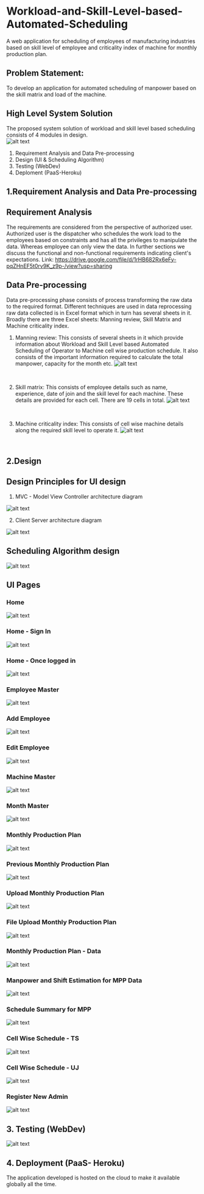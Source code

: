 # Workload-and-Skill-Level-based-Automated-Scheduling
A web application for scheduling of employees of manufacturing industries based on skill level of employee and criticality index of machine for monthly production plan.

## Problem Statement: 
To develop an application for automated scheduling of manpower based on the skill matrix and load of the machine.

## High Level System Solution
The proposed system solution of workload and skill level based scheduling consists of 4 modules in design.
<br/>
![alt text](https://github.com/BasavarajMS11/Workload-and-Skill-Level-based-Automated-Scheduling/blob/master/Images/systemmodel.JPG?raw=true)
<br/>
1. Requirement Analysis and Data Pre-processing
2. Design (UI & Scheduling Algorithm)
3. Testing (WebDev)
4. Deploment (PaaS-Heroku)

## 1.Requirement Analysis and Data Pre-processing

## Requirement Analysis 
The requirements are considered from the perspective of authorized user. Authorized user is the dispatcher who schedules the work load to the employees based on
constraints and has all the privileges to manipulate the data. Whereas employee can only view the data. In further sections we discuss the functional and non-functional requirements indicating client's expectations.
Link: https://drive.google.com/file/d/1rHB682Rx6eFy-pqZHnEF5t0rv9K_z9p-/view?usp=sharing

## Data Pre-processing
Data pre-processing phase consists of process transforming the raw data to the required format. Different techniques are used in data reprocessing raw data collected is in Excel format which in turn has several sheets in it. Broadly there are three Excel sheets: Manning review, Skill Matrix and Machine criticality index.
1) Manning review: This consists of several sheets in it which provide information about Workload and Skill Level based Automated Scheduling of Operator to Machine cell wise production schedule. It also consists of the important information required to calculate the total manpower, capacity for the month etc.
![alt text](https://github.com/BasavarajMS11/Workload-and-Skill-Level-based-Automated-Scheduling/blob/master/Images/preprocess3plan.JPG?raw=true)
<br/>

2) Skill matrix: This consists of employee details such as name, experience, date of join and the skill level for each machine. These details are provided for each cell. There are 19 cells in total.
![alt text](https://github.com/BasavarajMS11/Workload-and-Skill-Level-based-Automated-Scheduling/blob/master/Images/preprocess1emp.JPG?raw=true)
<br/>

3) Machine criticality index: This consists of cell wise machine details along the required skill level to operate it.
![alt text](https://github.com/BasavarajMS11/Workload-and-Skill-Level-based-Automated-Scheduling/blob/master/Images/preprocess2machine.JPG?raw=true)
<br/>


## 2.Design
## Design Principles for UI design
1. MVC - Model View Controller architecture diagram

![alt text](https://github.com/BasavarajMS11/Workload-and-Skill-Level-based-Automated-Scheduling/blob/master/Images/designprinciple1.JPG?raw=true)



2. Client Server architecture diagram

![alt text](https://github.com/BasavarajMS11/Workload-and-Skill-Level-based-Automated-Scheduling/blob/master/Images/designprinciple2.JPG?raw=true)


## Scheduling Algorithm design

![alt text](https://github.com/BasavarajMS11/Workload-and-Skill-Level-based-Automated-Scheduling/blob/master/Images/newflowchart.JPG?raw=true)

## UI Pages
### Home
![alt text](https://github.com/BasavarajMS11/Workload-and-Skill-Level-based-Automated-Scheduling/blob/master/Images/home1.JPG?raw=true)
<br/>

### Home - Sign In
![alt text](https://github.com/BasavarajMS11/Workload-and-Skill-Level-based-Automated-Scheduling/blob/master/Images/signin.JPG?raw=true)
<br/>

### Home - Once logged in
![alt text](https://github.com/BasavarajMS11/Workload-and-Skill-Level-based-Automated-Scheduling/blob/master/Images/home2.JPG?raw=true)
<br/>

### Employee Master
![alt text](https://github.com/BasavarajMS11/Workload-and-Skill-Level-based-Automated-Scheduling/blob/master/Images/empmaster.JPG?raw=true)
<br/>

### Add Employee
![alt text](https://github.com/BasavarajMS11/Workload-and-Skill-Level-based-Automated-Scheduling/blob/master/Images/addemp.JPG?raw=true)
<br/>

### Edit Employee
![alt text](https://github.com/BasavarajMS11/Workload-and-Skill-Level-based-Automated-Scheduling/blob/master/Images/editemp.JPG?raw=true)
<br/>

### Machine Master
![alt text](https://github.com/BasavarajMS11/Workload-and-Skill-Level-based-Automated-Scheduling/blob/master/Images/machinemaster.JPG?raw=true)
<br/>


### Month Master
![alt text](https://github.com/BasavarajMS11/Workload-and-Skill-Level-based-Automated-Scheduling/blob/master/Images/monthmaster.JPG?raw=true)
<br/>

### Monthly Production Plan
![alt text](https://github.com/BasavarajMS11/Workload-and-Skill-Level-based-Automated-Scheduling/blob/master/Images/mpphome.JPG?raw=true)
<br/>

### Previous Monthly Production Plan
![alt text](https://github.com/BasavarajMS11/Workload-and-Skill-Level-based-Automated-Scheduling/blob/master/Images/previousplan.JPG?raw=true)
<br/>

### Upload Monthly Production Plan
![alt text](https://github.com/BasavarajMS11/Workload-and-Skill-Level-based-Automated-Scheduling/blob/master/Images/uploadplan.JPG?raw=true)
<br/>

### File Upload Monthly Production Plan
![alt text](https://github.com/BasavarajMS11/Workload-and-Skill-Level-based-Automated-Scheduling/blob/master/Images/uploadingfile.JPG?raw=true)
<br/>

### Monthly Production Plan - Data
![alt text](https://github.com/BasavarajMS11/Workload-and-Skill-Level-based-Automated-Scheduling/blob/master/Images/marchver1plan.JPG?raw=true)
<br/>

### Manpower and Shift Estimation for MPP Data
![alt text](https://github.com/BasavarajMS11/Workload-and-Skill-Level-based-Automated-Scheduling/blob/master/Images/manpowerandshiftsmarch.JPG?raw=true)
<br/>

### Schedule Summary for MPP
![alt text](https://github.com/BasavarajMS11/Workload-and-Skill-Level-based-Automated-Scheduling/blob/master/Images/schedulesummary.JPG?raw=true)
<br/>

### Cell Wise Schedule - TS
![alt text](https://github.com/BasavarajMS11/Workload-and-Skill-Level-based-Automated-Scheduling/blob/master/Images/workloadscheduleTS.JPG?raw=true)
<br/>

### Cell Wise Schedule - UJ
![alt text](https://github.com/BasavarajMS11/Workload-and-Skill-Level-based-Automated-Scheduling/blob/master/Images/workloadscheduleUJ.JPG?raw=true)
<br/>

### Register New Admin
![alt text](https://github.com/BasavarajMS11/Workload-and-Skill-Level-based-Automated-Scheduling/blob/master/Images/registeradmin.JPG?raw=true)
<br/>

## 3. Testing (WebDev)
![alt text](https://github.com/BasavarajMS11/Workload-and-Skill-Level-based-Automated-Scheduling/blob/master/Images/performance.JPG?raw=true)
<br/>

## 4. Deployment (PaaS- Heroku)
The application developed is hosted on the cloud to make it available globally all the time.
